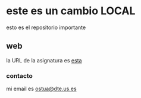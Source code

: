 # este es un cambio LOCAL

esto es el repositorio importante

## web
la URL de la asignatura es [esta](http://www.dte.us.es/)

### contacto
mi email es ostua@dte.us.es
